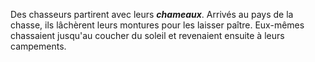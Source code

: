 Des chasseurs partirent avec leurs ***chameaux***. Arrivés au pays de la chasse, 
ils lâchèrent leurs montures pour les laisser paître. Eux-mêmes chassaient 
jusqu'au coucher du soleil et revenaient ensuite à leurs campements.
